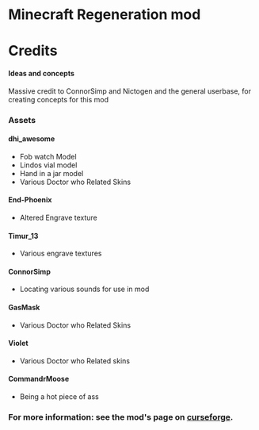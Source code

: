 # Minecraft Regeneration mod

# Credits

#### Ideas and concepts
Massive credit to ConnorSimp and Nictogen and the general userbase, for creating concepts for this mod

### Assets
#### dhi_awesome
- Fob watch Model
- Lindos vial model
- Hand in a jar model
- Various Doctor who Related Skins

#### End-Phoenix
- Altered Engrave texture

#### Timur_13
- Various engrave textures 

#### ConnorSimp
- Locating various sounds for use in mod

#### GasMask
- Various Doctor who Related Skins

#### Violet
- Various Doctor who Related skins 

#### CommandrMoose
- Being a hot piece of ass


### For more information: see the mod's page on [curseforge](https://minecraft.curseforge.com/projects/regeneration?gameCategorySlug=mc-mods&projectID=274275#c161).
